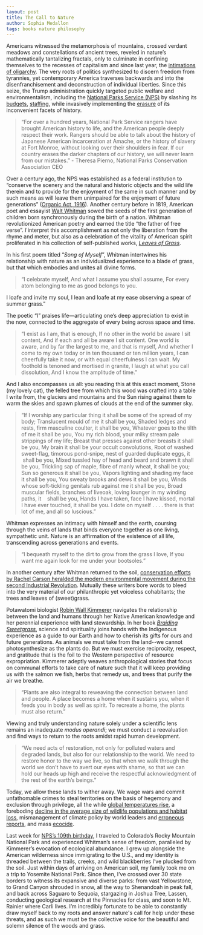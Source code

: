 ```yaml
---
layout: post
title: The Call to Nature
author: Sophia Medallon
tags: books nature philosophy
---
```


Americans witnessed the metamorphosis of mountains, crossed verdant meadows and constellations of ancient trees, reveled in nature’s mathematically tantalizing fractals, only to culminate in confining themselves to the recesses of capitalism and since last year, the [intimations of oligarchy](https://solariachip.com/Oligarchy/). The very roots of politics synthesized to discern freedom from tyrannies, yet contemporary America traverses backwards and into the disenfranchisement and deconstruction of individual liberties. Since this seize, the Trump administration quickly targeted public welfare and environmentalism, including the [National Parks Service (NPS)](https://www.nps.gov/index.htm) by slashing its [budgets](https://www.whitehouse.gov/wp-content/uploads/2025/05/Fiscal-Year-2026-Discretionary-Budget-Request.pdf), [staffing](https://www.whitehouse.gov/fact-sheets/2025/02/fact-sheet-president-donald-j-trump-works-to-remake-americas-federal-workforce/), while invasively implementing the [erasure](https://www.npca.org/articles/9321-new-park-signs-undermine-rangers-aim-to-erase-history) of its inconvenient facets of history. 

> “For over a hundred years, National Park Service rangers have brought American history to life, and the American people deeply respect their work. Rangers should be able to talk about the history of Japanese American incarceration at Amache, or the history of slavery at Fort Monroe, without looking over their shoulders in fear. If our country erases the darker chapters of our history, we will never learn from our mistakes.” - Theresa Pierno, National Parks Conservation Association CEO

Over a century ago, the NPS was established as a federal institution to “conserve the scenery and the natural and historic objects and the wild life therein and to provide for the enjoyment of the same in such manner and by such means as will leave them unimpaired for the enjoyment of future generations” ([Organic Act, 1916](https://www.nps.gov/parkhistory/online_books/anps/anps_1i.htm)). Another century before in 1819, American poet and essayist [Walt Whitman](https://whitmanarchive.org) sowed the seeds of the first generation of children born synchronously during the birth of a nation. Whitman revolutionized American poetry and earned the title “the father of free verse”. *I* interpret this accomplishment as not only the liberation from the rhyme and meter, but also as a celebration of the vitality of American spirit proliferated in his collection of self-published works, [*Leaves of Grass*](https://whitmanarchive.org/published-writings/leaves-of-grass). 

In his first poem titled “*Song of Myself*”, Whitman intertwines his relationship with nature as an individualized experience to a blade of grass, but that which embodies and unites all divine forms.

> “I celebrate myself,
And what I assume you shall assume,
For every atom belonging to me as good belongs to you.

I loafe and invite my soul,
I lean and loafe at my ease observing a spear of summer grass.” 

The poetic “I” praises life—articulating one’s deep appreciation to exist in the now, connected to the aggregate of every being across space and time.

> “I exist as I am, that is enough,
If no other in the world be aware I sit content,
And if each and all be aware I sit content.
One world is aware, and by far the largest to me, and that is myself,
And whether I come to my own today or in ten thousand or ten million years,
I can cheerfully take it now, or with equal cheerfulness I can wait.
My foothold is tenoned and mortised in granite,
I laugh at what you call dissolution,
And I know the amplitude of time.” 

And I also encompasses us all: you reading this at this exact moment, Stone (my lovely cat), the felled tree from which this wood was crafted into a table I write from, the glaciers and mountains and the Sun rising against them to warm the skies and spawn plumes of clouds at the end of the summer sky.

> “If I worship any particular thing it shall be some of the spread of my body;
Translucent mould of me it shall be you,
Shaded ledges and rests, firm masculine coulter, it shall be you,
Whatever goes to the tilth of me it shall be you,
You my rich blood, your milky stream pale strippings of my life;
Breast that presses against other breasts it shall be you,
My brain it shall be your occult convolutions,
Root of washed sweet-flag, timorous pond-snipe, nest of guarded duplicate eggs, it  
 shall be you,
Mixed tussled hay of head and beard and brawn it shall be you,
Trickling sap of maple, fibre of manly wheat, it shall be you;
Sun so generous it shall be you,
Vapors lighting and shading my face it shall be you,
You sweaty brooks and dews it shall be you,
Winds whose soft-tickling genitals rub against me it shall be you,
Broad muscular fields, branches of liveoak, loving lounger in my winding paths, it  
 shall be you,
Hands I have taken, face I have kissed, mortal I have ever touched, it shall be you.
I dote on myself . . . . there is that lot of me, and all so luscious.” 

Whitman expresses an intimacy with himself and the earth, coursing through the veins of lands that binds everyone together as one living, sympathetic unit. Nature is an affirmation of the existence of all life, transcending across generations and events.

> “I bequeath myself to the dirt to grow from the grass I love,
If you want me again look for me under your bootsoles.”

In another century after Whitman returned to the soil, [conservation efforts by Rachel Carson heralded the modern environmental movement during the second Industrial Revolution](https://solariachip.com/SOS/). Mutually these writers bore words to bleed into the very material of our philanthropic yet voiceless cohabitants; the trees and leaves of (sweet)grass. 

Potawatomi biologist [Robin Wall Kimmerer](https://www.robinwallkimmerer.com) navigates the relationship between the land and humans through her Native American knowledge and her perennial experience with land stewardship. In her book [*Braiding Sweetgrass*](https://milkweed.org/book/braiding-sweetgrass), science and spirituality joins hands with the Indigenous experience as a guide to our Earth and how to cherish its gifts for ours and future generations. As animals we must take from the land--we cannot photosynthesize as the plants do. But we must exercise reciprocity, respect, and gratitude that is the foil to the Western perspective of resource expropriation. Kimmerer adeptly weaves anthropological stories that focus on communal efforts to take care of nature such that it will keep providing us with the salmon we fish, herbs that remedy us, and trees that purify the air we breathe. 

> “Plants are also integral to reweaving the connection between land and people. A place becomes a home when it sustains you, when it feeds you in body as well as spirit. To recreate a home, the plants must also return.”

Viewing and truly understanding nature solely under a scientific lens remains an inadequate *modus operandi*; we must conduct a reevaluation and find ways to return to the roots amidst rapid human development.

> “We need acts of restoration, not only for polluted waters and degraded lands, but also for our relationship to the world. We need to restore honor to the way we live, so that when we walk through the world we don’t have to avert our eyes with shame, so that we can hold our heads up high and receive the respectful acknowledgment of the rest of the earth’s beings.”

Today, we allow these lands to wither away. We wage wars and commit unfathomable crimes to steal territories on the basis of hegemony and exclusion through privilege, all the while [global temperatures rise](https://climate.nasa.gov/vital-signs/global-temperature/?intent=121), a foreboding [decline in the average size of wildlife populations and habitat loss](https://www.worldwildlife.org/press-releases/catastrophic-73-decline-in-the-average-size-of-global-wildlife-populations-in-just-50-years-reveals-a-system-in-peril), mismanagement of climate policy by world leaders and [erroneous reports](https://www.nytimes.com/2025/09/02/climate/climate-science-report-energy-department.html), and mass [ecocide](https://www.stopecocide.earth).

Last week for [NPS’s 109th birthday](https://www.nps.gov/planyourvisit/event-details.htm?id=0AE9CC81-AC8A-A2F3-253CB32AAC6DFA2B), I traveled to Colorado’s Rocky Mountain National Park and experienced Whitman’s sense of freedom, paralleled by Kimmerer’s evocation of ecological abundance. I grew up alongside the American wilderness since immigrating to the U.S., and my identity is threaded between the trails, creeks, and wild blackberries I’ve plucked from the soil. Just within days of arriving on American soil, my family took me on a trip to Yosemite National Park. Since then, I’ve crossed over 30 state borders to witness its expansive and diverse parks: from vast Yellowstone, to Grand Canyon shrouded in snow, all the way to Shenandoah in peak fall, and back across Saguaro to Sequoia, stargazing in Joshua Tree, Lassen, conducting geological research at the Pinnacles for class, and soon to Mt. Rainier where Carli lives. I’m incredibly fortunate to be able to constantly draw myself back to my roots and answer nature's call for help under these threats, and as such we must be the collective voice for the beautiful and solemn silence of the woods and grass. 
